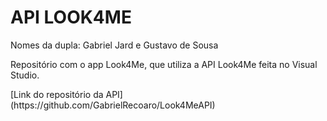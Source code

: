 <h1>API LOOK4ME</h1>  
<p>Nomes da dupla: Gabriel Jard e Gustavo de Sousa</p>  
<p>Repositório com o app Look4Me, que utiliza a API Look4Me feita no Visual Studio.</p>  

<p>[Link do repositório da API](https://github.com/GabrielRecoaro/Look4MeAPI)</p>
